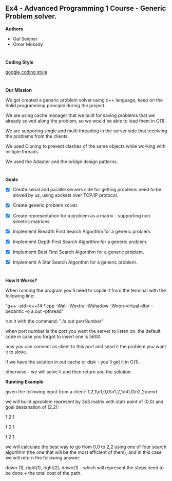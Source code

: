 ## Ex4 - Advanced Programming 1 Course - Generic Problem solver.
__Authors__
* Gal Seidner
* Omer Mokady

#
__Coding Style__

[google coding style](https://google.github.io/styleguide/cppguide.html)
#

__Our Mission__

We got created a generic problem solver using c++ language, keep on the Solid programming principle during the project.

We are using cache manager that we built for saving problems that we already solved along the problem, so we would be able to load them in O(1). 

We are supporing single and multi threading in the server side that receiving the problems from the clients.

We used Cloning to prevent clashes of the same objects while working with miltiple threads.

We used the Adapter and the bridge design patterns.
#
__Goals__

- [X] Create serial and parallel servers side for getting problems need to be sloved by us, using sockets over TCP/IP protocol. 

- [X] Create generic problem solver.

- [X] Create representation for a problem as a matrix - supporting non simetric matrices.

- [X] Implememt Breadth First Search Algorithm for a generic problem.

- [X] Implememt Depth First Search Algorithm for a generic problem.

- [X] Implememt Best First Search Algorithm for a generic problem.

- [X] Implememt A Star Search Algorithm for a generic problem.
#
__How It Works?__

When running the program you'll need to copile it from the terminal with the following line:

"g++ -std=c++14 *.cpp -Wall -Wextra -Wshadow -Wnon-virtual-dtor -pedantic -o a.out -pthread"

run it with the command: "./a.out potrNumber"

when port number is the port you want the server to listen on. the default code in case you forgot to insert one is 5600.

now you can connect as client to this port and send it the problem you want it to slove.

if we have the solution in out cache or disk - you'll get it in O(1).

otherwise - we will solve it and then return you the solution.

__Running Example__

given the following input from a client: 1,2,1\n1,0,0\n1,2,1\n0,0\n2,2\nend

we will build aproblem represent by 3x3 matrix with statr point of (0,0) and goal destanation of (2,2):

1 2 1

1 0 1

1 2 1

we will calculate the best way to go from 0,0 to 2,2 using one of four search algorithm (the one that will be the most efficient of them), and in this case we will return the following answer:

down (1), right(1), right(2), down(1) - which will represent the steps need to be done + the total cost of the path. 
